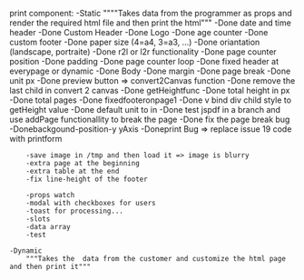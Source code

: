 print component:
    -Static
        """"Takes data from the programmer as props and render the required html file and then print the html"""
        -Done date and time header
        -Done Custom Header
        -Done Logo 
        -Done age counter
        -Done custom footer
        -Done paper size (4=a4, 3=a3, ...)
        -Done oriantation (landscape, portraite)
        -Done r2l or l2r functionality
        -Done page counter position
        -Done padding
        -Done page counter loop
        -Done fixed header at everypage or dynamic
        -Done Body
        -Done margin
        -Done page break
        -Done unit px
        -Done preview button => convert2Canvas function
        -Done remove the last child in convert 2 canvas
        -Done getHeightfunc
        -Done total height in px
        -Done total pages
        -Done fixedfooteronpage1
        -Done v bind div child style to getHeight value
        -Done default unit to in
        -Done test jspdf in a branch and use addPage functionallity to break the page 
        -Done fix the page break bug
        -Donebackgound-position-y yAxis
        -Doneprint Bug => replace issue 19 code with printform
        
        -save image in /tmp and then load it => image is blurry
        -extra page at the beginning
        -extra table at the end
        -fix line-height of the footer

        -props watch
        -modal with checkboxes for users
        -toast for processing...
        -slots
        -data array
        -test

    -Dynamic
        """Takes the  data from the customer and customize the html page and then print it"""